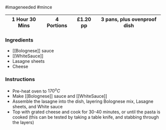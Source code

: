 #imageneeded #mince 

| 1 Hour 30 Mins | 4 Portions | £1.20 pp | 3 pans, plus ovenproof dish |
| -------------- | ---------- | -------- | --------------------------- |

### Ingredients 
- [[Bolognese]] sauce
- [[WhiteSauce]]
- Lasagne sheets
- Cheese

### Instructions
- Pre-heat oven to $170^o C$ 
- Make [[Bolognese]] sauce and [[WhiteSauce]]
- Assemble the lasagne into the dish, layering Bolognese mix, Lasagne sheets, and White sauce
- Top with grated cheese and cook for 30-40 minutes, or until the pasta is cooked (this can be tested by taking a table knife, and stabbing through the layers)